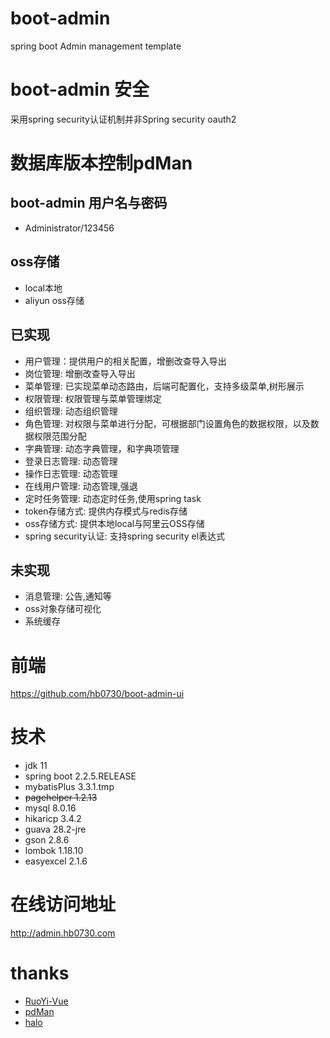 # boot-admin
spring boot Admin management template

# boot-admin 安全
采用spring security认证机制并非Spring security oauth2

#  数据库版本控制pdMan

## boot-admin 用户名与密码
 + Administrator/123456
## oss存储
  + local本地
  + aliyun oss存储 
## 已实现
 * 用户管理：提供用户的相关配置，增删改查导入导出
 * 岗位管理: 增删改查导入导出
 * 菜单管理: 已实现菜单动态路由，后端可配置化，支持多级菜单,树形展示
 * 权限管理: 权限管理与菜单管理绑定
 * 组织管理: 动态组织管理
 * 角色管理: 对权限与菜单进行分配，可根据部门设置角色的数据权限，以及数据权限范围分配
 * 字典管理: 动态字典管理，和字典项管理
 * 登录日志管理: 动态管理
 * 操作日志管理: 动态管理
 * 在线用户管理:  动态管理,强退
 * 定时任务管理: 动态定时任务,使用spring task
 * token存储方式: 提供内存模式与redis存储
 * oss存储方式: 提供本地local与阿里云OSS存储 
 * spring security认证: 支持spring security el表达式
## 未实现
 * 消息管理: 公告,通知等
 * oss对象存储可视化
 * 系统缓存
 
# 前端
 <https://github.com/hb0730/boot-admin-ui>
#  技术
 * jdk 11 
  * spring boot 2.2.5.RELEASE
  * mybatisPlus 3.3.1.tmp
  * ~~pagehelper 1.2.13~~
  * mysql 8.0.16
  * hikaricp 3.4.2
  * guava 28.2-jre
  * gson 2.8.6
  * lombok 1.18.10
  * easyexcel 2.1.6
# 在线访问地址
  http://admin.hb0730.com
  
# thanks
 * [RuoYi-Vue](https://github.com/yangzongzhuan/RuoYi-Vue)
 * [pdMan](https://gitee.com/robergroup/pdman)
 * [halo](https://github.com/halo-dev/halo)
